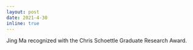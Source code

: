 ```yaml
---
layout: post
date: 2021-4-30
inline: true
---
```


Jing Ma recognized with the Chris Schoettle Graduate Research Award.
